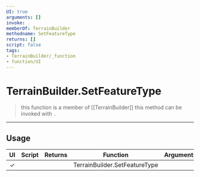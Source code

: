 ```yaml
---
UI: true
arguments: []
invoke: .
memberOf: TerrainBuilder
methodname: SetFeatureType
returns: []
script: false
tags:
- TerrainBuilder/_function
- function/UI
---
```

# TerrainBuilder.SetFeatureType
> this function is a member of [[TerrainBuilder]]
> this method can be invoked with `.`
-----
## Usage
|  UI | Script | Returns | Function | Arguments |
|:---:|:------:|-------:|:--------:|:---------|
|✓| ||TerrainBuilder.SetFeatureType||
